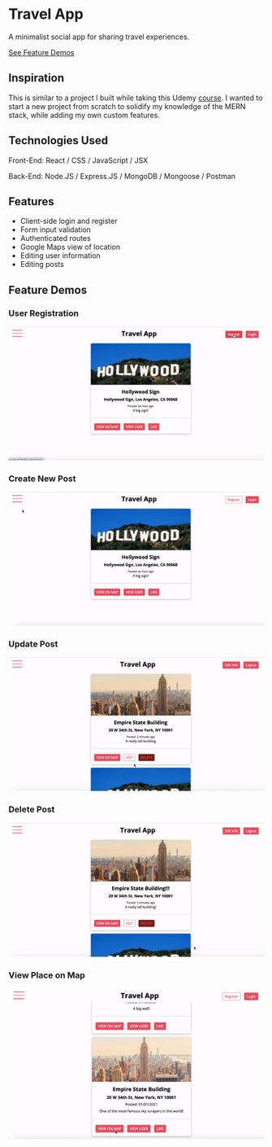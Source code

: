 # Travel App

A minimalist social app for sharing travel experiences. 

[See Feature Demos](#feature-demos)

## Inspiration
This is similar to a project I built while taking this Udemy [course](https://www.udemy.com/course/react-nodejs-express-mongodb-the-mern-fullstack-guide/).
I wanted to start a new project from scratch to solidify my knowledge of the MERN stack, while adding my own custom features.

## Technologies Used
Front-End: React / CSS / JavaScript / JSX

Back-End: Node.JS / Express.JS / MongoDB / Mongoose / Postman

## Features
- Client-side login and register
- Form input validation
- Authenticated routes
- Google Maps view of location
- Editing user information
- Editing posts

## Feature Demos

### User Registration

![User Registration](https://github.com/juliahowes124/TravelApp/blob/master/Demos/register.gif)
### Create New Post

![Create Post](https://github.com/juliahowes124/TravelApp/blob/master/Demos/create_post.gif)
### Update Post

![Update Post](https://github.com/juliahowes124/TravelApp/blob/master/Demos/update_post.gif)
### Delete Post

![Delete Post](https://github.com/juliahowes124/TravelApp/blob/master/Demos/delete_post.gif)
### View Place on Map

![View on Map](https://github.com/juliahowes124/TravelApp/blob/master/Demos/view_on_map.gif)
